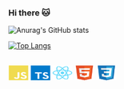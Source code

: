 ### Hi there 🐱

![Anurag's GitHub stats](https://github-readme-stats.vercel.app/api?username=cintiareq&count_private=true)
 
[![Top Langs](https://github-readme-stats.vercel.app/api/top-langs/?username=cintiareq&count_private=true)](https://github.com/anuraghazra/github-readme-stats)



  <div style="display: inline_block"><br>
  <img align="center" alt="Req-Js" height="30" width="40" src="https://raw.githubusercontent.com/devicons/devicon/master/icons/javascript/javascript-plain.svg">
  <img align="center" alt="Req-Ts" height="30" width="40" src="https://raw.githubusercontent.com/devicons/devicon/master/icons/typescript/typescript-plain.svg">
  <img align="center" alt="Req-React" height="30" width="40" src="https://raw.githubusercontent.com/devicons/devicon/master/icons/react/react-original.svg">
  <img align="center" alt="Req-HTML" height="30" width="40" src="https://raw.githubusercontent.com/devicons/devicon/master/icons/html5/html5-original.svg">
  <img align="center" alt="Req-CSS" height="30" width="40" src="https://raw.githubusercontent.com/devicons/devicon/master/icons/css3/css3-original.svg">
  </div>
 
